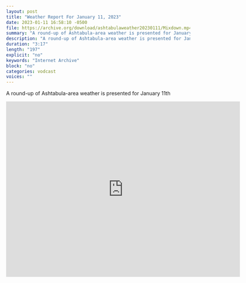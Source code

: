 ```yaml
---
layout: post
title: "Weather Report For January 11, 2023"
date: 2023-01-11 16:58:10 -0500
file: https://archive.org/download/ashtabulaweather20230111/Mixdown.mp4
summary: "A round-up of Ashtabula-area weather is presented for January 11th"
description: "A round-up of Ashtabula-area weather is presented for January 11th"
duration: "3:17"
length: "197"
explicit: "no" 
keywords: "Internet Archive"
block: "no" 
categories: vodcast
voices: ""
---
```


A round-up of Ashtabula-area weather is presented for January 11th

<iframe src="https://archive.org/embed/ashtabulaweather20230111" width="640" height="480" frameborder="0" webkitallowfullscreen="true" mozallowfullscreen="true" allowfullscreen></iframe>
